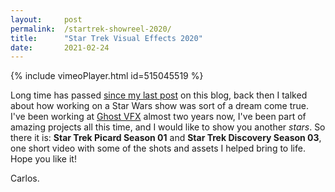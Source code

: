 ```yaml
---
layout:     post
permalink:  /startrek-showreel-2020/
title:      "Star Trek Visual Effects 2020"
date:       2021-02-24
---
```


{% include vimeoPlayer.html id=515045519 %}

Long time has passed [since my last post](/a-personal-space-opera) on this blog, back then I talked about how working on a Star Wars show was sort of a dream come true. I've been working at [Ghost VFX](https://ghost.dk) almost two years now, I've been part of amazing projects all this time, and I would like to show you another *stars*. So there it is: **Star Trek Picard Season 01** and **Star Trek Discovery Season 03**, one short video with some of the shots and assets I helped bring to life. Hope you like it!

Carlos.